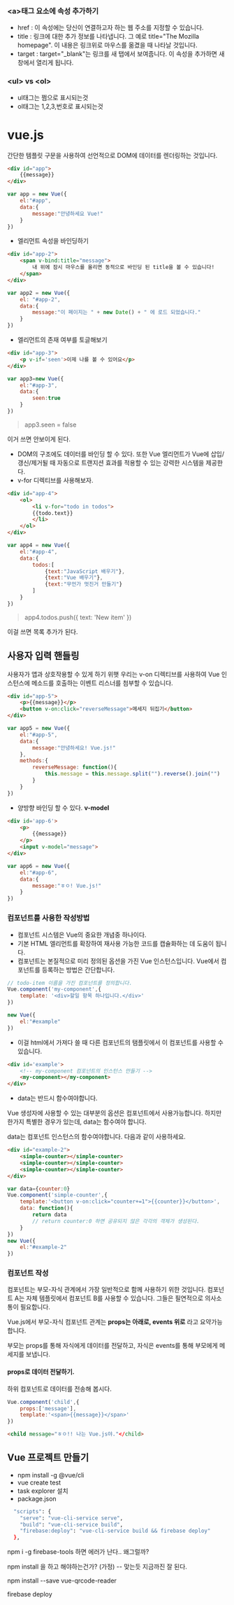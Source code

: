 ### \<a>태그 요소에 속성 추가하기

- href : 이 속성에는 당신이 연결하고자 하는 웹 주소를 지정할 수 있습니다.
- title : 링크에 대한 추가 정보를 나타냅니다. 그 예로 title="The Mozilla homepage". 이 내용은 링크위로 마우스를 옮겼을 때 나타날 것입니다.
- target :  target="_blank"는 링크를 새 탭에서 보여줍니다. 이 속성을 추가하면 새창에서 열리게 됩니다.



### \<ul> vs \<ol>

- ul태그는 쩜으로 표시되는것
- ol태그는 1,2,3,번호로 표시되는것

# vue.js

간단한 템플릿 구문을 사용하여 선언적으로 DOM에 데이터를 렌더링하는 것입니다.

```html
<div id="app">
    {{message}}
</div>
```

```js
var app = new Vue({
	el:"#app",
	data:{
		message:"안녕하세요 Vue!"
	}
})
```

- 엘리먼트 속성을 바인딩하기

```html
<div id="app-2">
	<span v-bind:title="message">
		내 위에 잠시 마우스를 올리면 동적으로 바인딩 된 title을 볼 수 있습니다!
	</span>
</div>
```

```javascript
var app2 = new Vue({
	el: "#app-2",
	data:{
		message:"이 페이지는 " + new Date() + " 에 로드 되었습니다."
	}
})
```

- 엘리먼트의 존재 여부를 토글해보기

```html
<div id="app-3">
	<p v-if='seen'>이제 나를 볼 수 있어요</p>
</div>
```

```js
var app3=new Vue({
	el:"#app-3",
	data:{
		seen:true
	}
})
```

> app3.seen = false

이거 쓰면 안보이게 된다.

- DOM의 구조에도 데이터를 바인딩 할 수 있다. 또한 Vue 엘리먼트가 Vue에 삽입/갱신/제거될 때 자동으로 트랜지션 효과를 적용할 수 있는 강력한 시스템을 제공한다.
- v-for 디렉티브를 사용해보자.

```html
<div id="app-4">
	<ol>
		<li v-for="todo in todos">
		{{todo.text}}
		</li>
	</ol>
</div>
```

```js
var app4 = new Vue({
	el:"#app-4",
    data:{
        todos:[
            {text:"JavaScript 배우기"},
            {text:"Vue 배우기"},
            {text:"무언가 멋진거 만들기"}
        ]
    }
})
```

> app4.todos.push({ text: 'New item' })

이걸 쓰면 목록 추가가 된다.

## 사용자 입력 핸들링

사용자가 앱과 상호작용할 수 있게 하기 위햇 우리는 v-on 디렉티브를 사용하여 Vue 인스턴스에 메소드를 호출하는 이벤트 리스너를 첨부할 수 있습니다.

```html
<div id="app-5">
	<p>{{message}}</p>
	<button v-on:click="reverseMessage">메세지 뒤집기</button>
</div>
```

```js
var app5 = new Vue({
	el:"#app-5",
	data:{
		message:"안녕하세요! Vue.js!"
	},
	methods:{
		reverseMessage: function(){
			this.message = this.message.split("").reverse().join("")
		}
	}
})
```

- 양방향 바인딩 할 수 있다. **v-model**

```html
<div id='app-6'>
    <p>
        {{message}}
    </p>
    <input v-model="message">
</div>
```

```js
var app6 = new Vue({
	el:"#app-6",
	data:{
		message:"ㅎㅇ! Vue.js!"
	}
})
```

### 컴포넌트를 사용한 작성방법

- 컴포넌트 시스템은 Vue의 중요한 개념중 하나이다.
- 기본 HTML 엘리먼트를 확장하여 재사용 가능한 코드를 캡슐화하는 데 도움이 됩니다.
- 컴포넌트는 본질적으로 미리 정의된 옵션을 가진 Vue 인스턴스입니다. Vue에서 컴포넌트를 등록하는 방법은 간단합니다.

```js
// todo-item 이름을 가진 컴포넌트를 정의합니다.
Vue.component('my-component',{
	template: '<div>할일 항목 하나입니다.</div>'
})

new Vue({
    el:"#example"
})
```

- 이걸 html에서 가져다 쓸 때 다른 컴포넌트의 탬플릿에서 이 컴포넌트를 사용할 수 있습니다.

```html
<div id='example'>
    <!-- my-component 컴포넌트의 인스턴스 만들기 -->
    <my-component></my-component>
</div>
```

- data는 반드시 함수여야합니다.

Vue 생성자에 사용할 수 있는 대부분의 옵션은 컴포넌트에서 사용가능합니다. 하지만 한가지 특별한 경우가 있는데, data는 함수여야 합니다.

data는 컴포넌트 인스턴스의 함수여야합니다. 다음과 같이 사용하세요.

```html
<div id="example-2">
    <simple-counter></simple-counter>
    <simple-counter></simple-counter>
    <simple-counter></simple-counter>
</div>
```

```js
var data={counter:0}
Vue.component('simple-counter',{
    template:'<button v-on:click="counter+=1">{{counter}}</button>',
    data: function(){
        return data
        // return counter:0 하면 공유되지 않은 각각의 객체가 생성된다.
    }
})
new Vue({
    el:"#example-2"
})
```

### 컴포넌트 작성

컴포넌트는 부모-자식 관계에서 가장 일반적으로 함께 사용하기 위한 것입니다. 컴포넌트 A는 자체 템플릿에서 컴포넌트 B를 사용할 수 있습니다. 그들은 필연적으로 의사소통이 필요합니다.

Vue.js에서 부모-자식 컴포넌트 관계는 **props는 아래로, events 위로** 라고 요약가능합니다.

부모는 props를 통해 자식에게 데이터를 전달하고, 자식은 events를 통해 부모에게 메세지를 보냅니다.

#### props로 데이터 전달하기.

하위 컴포넌트로 데이터를 전송해 봅시다.

```js
Vue.component('child',{
	props:['message'],
	template:'<span>{{message}}</span>'
})
```

```html
<child message="ㅎㅇ!! 나는 Vue.js야."</child>
```

## Vue 프로젝트 만들기

- npm install -g @vue/cli
- vue create test
- task explorer 설치
- package.json

```bash
  "scripts": {
    "serve": "vue-cli-service serve",
    "build": "vue-cli-service build",
    "firebase:deploy": "vue-cli-service build && firebase deploy"
  },
```

npm i -g firebase-tools 하면 에러가 난다.. 왜그럴까?

npm install 을 하고 해야하는건가? (가정) -- 맞는듯 지금까진 잘 된다.

npm install --save vue-qrcode-reader

firebase deploy

